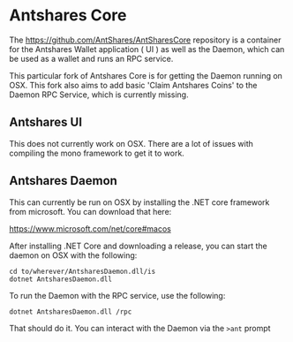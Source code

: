 # Antshares Core

The https://github.com/AntShares/AntSharesCore repository is a container for the Antshares Wallet application ( UI ) as well as the Daemon, which can be used as a wallet and runs an RPC service.

This particular fork of Antshares Core is for getting the Daemon running on OSX. This fork also aims to add basic 'Claim Antshares Coins' to the Daemon RPC Service, which is currently missing.

## Antshares UI

This does not currently work on OSX.  There are a lot of issues with compiling the mono framework to get it to work.

## Antshares Daemon

This can currently be run on OSX by installing the .NET core framework from microsoft.  You can download that here:

https://www.microsoft.com/net/core#macos

After installing .NET Core and downloading a release, you can start the daemon on OSX with the following:

```
cd to/wherever/AntsharesDaemon.dll/is
dotnet AntsharesDaemon.dll
```

To run the Daemon with the RPC service, use the following:
```
dotnet AntsharesDaemon.dll /rpc
```

That should do it.  You can interact with the Daemon via the `>ant` prompt
